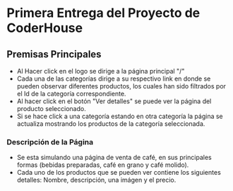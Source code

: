# Primera Entrega del Proyecto de CoderHouse

## Premisas Principales

- Al Hacer click en el logo se dirige a la página principal "/"
- Cada una de las categorías dirige a su respectivo link en donde se pueden observar diferentes productos, los cuales han sido filtrados por el Id de la categoría correspondiente.
- Al hacer click en el botón "Ver detalles" se puede ver la página del producto seleccionado.
- Si se hace click a una categoría estando en otra categoría la página se actualiza mostrando los productos de la categoría seleccionada.

### Descripción de la Página

- Se esta simulando una página de venta de café, en sus principales formas (bebidas preparadas, café en grano y café molido).
- Cada uno de los productos que se pueden ver contiene los siguientes detalles: Nombre, descripción, una imágen y el precio.
